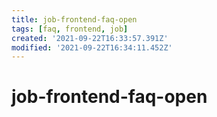 ```yaml
---
title: job-frontend-faq-open
tags: [faq, frontend, job]
created: '2021-09-22T16:33:57.391Z'
modified: '2021-09-22T16:34:11.452Z'
---
```


# job-frontend-faq-open
